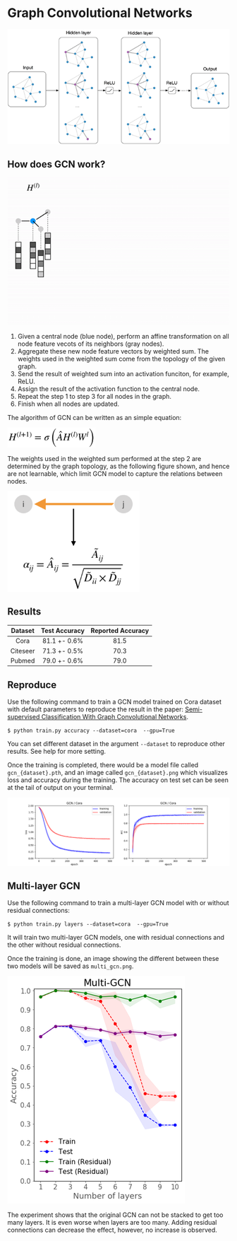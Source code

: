 # Graph Convolutional Networks

![](./images/layer.png)

## How does GCN work?

![](./images/gcn.gif)

1. Given a central node (blue node), perform an affine transformation on all node feature vecots of its neighbors (gray nodes).
2. Aggregate these new node feature vectors by weighted sum. The weights used in the weighted sum come from the topology of the given graph.
3. Send the result of weighted sum into an activation funciton, for example, ReLU.
4. Assign the result of the activation function to the central node.
4. Repeat the step 1 to step 3 for all nodes in the graph.
5. Finish when all nodes are updated.

The algorithm of GCN can be written as an simple equation:

<img src=./images/equation.png
 width=200>

The weights used in the weighted sum performed at the step 2 are determined by the graph topology, as the following figure shown, and hence are not learnable, which limit GCN model to capture the relations between nodes.

<img src=./images/weight.png
 width=300>

## Results

| Dataset | Test Accuracy | Reported Accuracy |
| :-: | :-: | :-: |
| Cora | 81.1 +- 0.6% | 81.5 |
| Citeseer | 71.3 +- 0.5% | 70.3 |
| Pubmed | 79.0 +- 0.6% | 79.0 |

## Reproduce

Use the following command to train a GCN model trained on Cora dataset with default parameters to reproduce the result in the paper: [Semi-supervised Classification With Graph Convolutional Networks](https://openreview.net/pdf?id=SJU4ayYgl).

```
$ python train.py accuracy --dataset=cora  --gpu=True
```

You can set different dataset in the argument `--dataset` to reproduce other results. See help for more setting.

Once the training is completed, there would be a model file called `gcn_{dataset}.pth`, and an image called `gcn_{dataset}.png` which visualizes loss and accuracy during the training. The accuracy on test set can be seen at the tail of output on your terminal.

![](./images/gcn_cora.png)

## Multi-layer GCN

Use the following command to train a multi-layer GCN model with or without residual connections:

```
$ python train.py layers --dataset=cora  --gpu=True
```

It will train two multi-layer GCN models, one with residual connections and the other without residual connections.

Once the training is done, an image showing the different between these two models will be saved as `multi_gcn.png`.

![](./images/multi_gcn.png)

The experiment shows that the original GCN can not be stacked to get too many layers. It is even worse when layers are too many. Adding residual connections can decrease the effect, however, no increase is observed.

